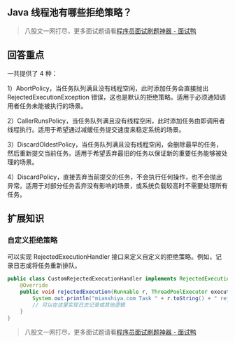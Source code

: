 ## Java 线程池有哪些拒绝策略？
> 八股文一网打尽，更多面试题请看[程序员面试刷题神器 - 面试鸭](https://www.mianshiya.com/)

## 回答重点

一共提供了 4 种：

1）AbortPolicy，当任务队列满且没有线程空闲，此时添加任务会直接抛出 RejectedExecutionException 错误，这也是默认的拒绝策略。适用于必须通知调用者任务未能被执行的场景。

2）CallerRunsPolicy，当任务队列满且没有线程空闲，此时添加任务由即调用者线程执行。适用于希望通过减缓任务提交速度来稳定系统的场景。

3）DiscardOldestPolicy，当任务队列满且没有线程空闲，会删除最早的任务，然后重新提交当前任务。适用于希望丢弃最旧的任务以保证新的重要任务能够被处理的场景。

4）DiscardPolicy，直接丢弃当前提交的任务，不会执行任何操作，也不会抛出异常。适用于对部分任务丢弃没有影响的场景，或系统负载较高时不需要处理所有任务。

## 扩展知识

### 自定义拒绝策略

可以实现 RejectedExecutionHandler 接口来定义自定义的拒绝策略。例如，记录日志或将任务重新排队。

```java
public class CustomRejectedExecutionHandler implements RejectedExecutionHandler {
    @Override
    public void rejectedExecution(Runnable r, ThreadPoolExecutor executor) {
        System.out.println("mianshiya.com Task " + r.toString() + " rejected");
        // 可以在这里实现日志记录或其他逻辑
    }
}
```

> 八股文一网打尽，更多面试题请看[程序员面试刷题神器 - 面试鸭](https://www.mianshiya.com/)